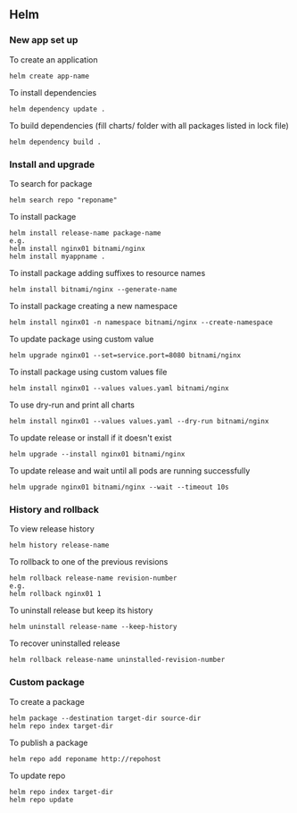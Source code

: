 ## Helm

### New app set up

To create an application
```
helm create app-name
```

To install dependencies
```
helm dependency update .
```

To build dependencies (fill charts/ folder with all packages listed in lock file)
```
helm dependency build .
```

### Install and upgrade

To search for package
```
helm search repo "reponame"
```

To install package
```
helm install release-name package-name
e.g.
helm install nginx01 bitnami/nginx
helm install myappname .
```

To install package adding suffixes to resource names
```
helm install bitnami/nginx --generate-name
```

To install package creating a new namespace
```
helm install nginx01 -n namespace bitnami/nginx --create-namespace
```

To update package using custom value
```
helm upgrade nginx01 --set=service.port=8080 bitnami/nginx
```

To install package using custom values file
```
helm install nginx01 --values values.yaml bitnami/nginx
```

To use dry-run and print all charts
```
helm install nginx01 --values values.yaml --dry-run bitnami/nginx
```

To update release or install if it doesn't exist
```
helm upgrade --install nginx01 bitnami/nginx
```

To update release and wait until all pods are running successfully
```
helm upgrade nginx01 bitnami/nginx --wait --timeout 10s
```

### History and rollback

To view release history
```
helm history release-name
```

To rollback to one of the previous revisions
```
helm rollback release-name revision-number
e.g.
helm rollback nginx01 1
```

To uninstall release but keep its history
```
helm uninstall release-name --keep-history
```

To recover uninstalled release
```
helm rollback release-name uninstalled-revision-number
```

### Custom package

To create a package
```
helm package --destination target-dir source-dir
helm repo index target-dir
```

To publish a package
```
helm repo add reponame http://repohost
``` 

To update repo
```
helm repo index target-dir
helm repo update 
```
